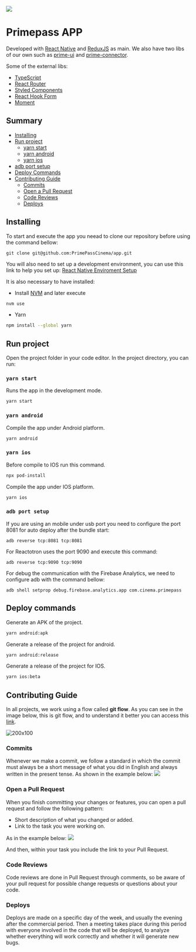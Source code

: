 ![](https://img.shields.io/static/v1?label=node&message=20.4.0&color=#00ff7f&style=plastic&logo=ghost
)
# Primepass APP

Developed with [React Native](https://reactnative.dev/) and [ReduxJS](https://redux.js.org/) as main. We also have two libs of our own such as [prime-ui](https://github.com/PrimePassCinema/prime-ui/pkgs/npm/prime-ui) and [prime-connector](https://github.com/PrimePassCinema/prime-connector).

Some of the external libs:

- [TypeScript](https://www.typescriptlang.org/)
- [React Router](https://reactrouter.com/en/main)
- [Styled Components](https://styled-components.com/)
- [React Hook Form](https://react-hook-form.com/)
- [Moment](https://momentjs.com/)

## Summary
- [Installing](#installing)
- [Run project](#run-project)
    - [yarn start](#yarn-start)
    - [yarn android](#yarn-android)
    - [yarn ios](#yarn-ios)
- [adb port setup](#adb-port-setup)
- [Deploy Commands](#deploy-commands)
- [Contributing Guide](#contributing-guide)
  - [Commits](#commits)
  - [Open a Pull Request](#open-a-pull-request)
  - [Code Reviews](#code-reviews)
  - [Deploys](#deploys)


## Installing

To start and execute the app you neead to clone our repository before using the command bellow:
```
git clone git@github.com:PrimePassCinema/app.git
```

You will also need to set up a development environment, you can use this link to help you set up: [React Native Enviroment Setup](https://reactnative.dev/docs/environment-setup?guide=native)

It is also necessary to have installed:

- Install [NVM](https://github.com/nvm-sh/nvm) and later execute

```bash
nvm use
```

- Yarn
```bash
npm install --global yarn
```

## Run project
Open the project folder in your code editor.
In the project directory, you can run:

### `yarn start`

Runs the app in the development mode.
```bash
yarn start
```

### `yarn android`

Compile the app under Android platform.
```bash
yarn android
```

### `yarn ios`

Before compile to IOS run this command.
```bash
npx pod-install
```

Compile the app under IOS platform.
```bash
yarn ios
```

### `adb port setup`

If you are using an mobile under usb port you need to configure the port 8081 for auto deploy after the bundle start:
```
adb reverse tcp:8081 tcp:8081
```
For Reactotron uses the port 9090 and execute this command:
```
adb reverse tcp:9090 tcp:9090
```
For debug the communication with the Firebase Analytics, we need to configure adb with the command bellow:
```
adb shell setprop debug.firebase.analytics.app com.cinema.primepass
```

## Deploy commands

Generate an APK of the project.
```bash
yarn android:apk
```

Generate a release of the project for android.
```bash
yarn android:release
```

Generate a release of the project for IOS.
```bash
yarn ios:beta
```

## Contributing Guide
In all projects, we work using a flow called **git flow**. As you can see in the image below, this is git flow, and to understand it better you can access this [link](https://www.atlassian.com/br/git/tutorials/comparing-workflows/gitflow-workflow).

![200x100](https://lh3.googleusercontent.com/70jaEZnESXQ6SssU5uI4yO62JBz6xq2sNrrz8bW_ap2CuWUaQlbKs3j6NyRJnvcvYwAugkW8WzNJX21dZ2SMd9O_1TTpKZT-FsBkYSPy4rUSpJSo2C-WPTaLc2jQ8ancyj1TetXQ)

### Commits
Whenever we make a commit, we follow a standard in which the commit must always be a short message of what you did in English and always written in the present tense. As shown in the example below:
![](https://cdn.discordapp.com/attachments/778306182372524052/1154884131528904755/image.png)
### Open a Pull Request

When you finish committing your changes or features, you can open a pull request and follow the following pattern:
- Short description of what you changed or added.
- Link to the task you were working on.

As in the example below:
![](https://cdn.discordapp.com/attachments/778306182372524052/1154889698116911104/image.png)

And then, within your task you include the link to your Pull Request.

### Code Reviews

Code reviews are done in Pull Request through comments, so be aware of your pull request for possible change requests or questions about your code.

### Deploys

Deploys are made on a specific day of the week, and usually the evening after the commercial period. Then a meeting takes place during this period with everyone involved in the code that will be deployed, to analyze whether everything will work correctly and whether it will generate new bugs.
